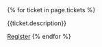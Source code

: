 <div class = 'flex tickets'>
    {% for ticket in page.tickets %}
    <div class = 'child duo'>
      <p>{{ticket.description}}</p>
      <a class = 'submit' href = '{{ticket.link}}' target = '_blank'>Register</a>
    {% endfor %}
  </div>
</div>
